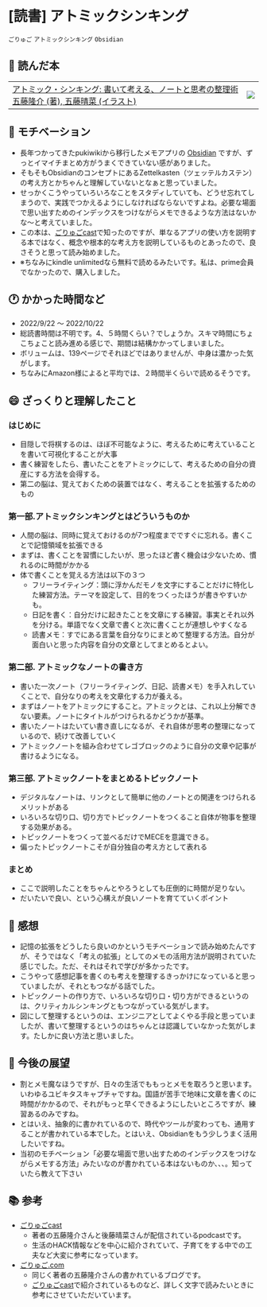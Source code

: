# [読書] アトミックシンキング
`ごりゅご` `アトミックシンキング` `Obsidian`

## :closed_book: 読んだ本
|||
|:--|:-:|
|[アトミック・シンキング: 書いて考える、ノートと思考の整理術 五藤隆介  (著), 五藤晴菜 (イラスト)](https://www.amazon.co.jp/%E3%82%A2%E3%83%88%E3%83%9F%E3%83%83%E3%82%AF%E3%83%BB%E3%82%B7%E3%83%B3%E3%82%AD%E3%83%B3%E3%82%B0-%E6%9B%B8%E3%81%84%E3%81%A6%E8%80%83%E3%81%88%E3%82%8B%E3%80%81%E3%83%8E%E3%83%BC%E3%83%88%E3%81%A8%E6%80%9D%E8%80%83%E3%81%AE%E6%95%B4%E7%90%86%E8%A1%93-%E4%BA%94%E8%97%A4%E9%9A%86%E4%BB%8B-ebook/dp/B0B8XBRW93)| ![](https://m.media-amazon.com/images/I/51vfl9ZOtFL.jpg)|

## :muscle: モチベーション
* 長年つかってきたpukiwikiから移行したメモアプリの [Obsidian](https://obsidian.md/) ですが、ずっとイマイチまとめ方がうまくできていない感がありました。
* そもそもObsidianのコンセプトにあるZettelkasten（ツェッテルカステン）の考え方とかちゃんと理解していないとなぁと思っていました。
* せっかくこうやっていろいろなことをスタディしていても、どうせ忘れてしまうので、実践でつかえるようにしなければならないですよね。必要な場面で思い出すためのインデックスをつけながらメモできるような方法はないかな〜と考えていました。
* この本は、[ごりゅごcast](https://anchor.fm/goryugocom)で知ったのですが、単なるアプリの使い方を説明する本ではなく、概念や根本的な考え方を説明しているものとあったので、良さそうと思って読み始めました。
* ※ちなみにkindle unlimitedなら無料で読めるみたいです。私は、prime会員でなかったので、購入しました。

## :clock1: かかった時間など
* 2022/9/22 〜 2022/10/22
* 総読書時間は不明です。4、５時間くらい？でしょうか。スキマ時間にちょこちょこと読み進める感じで、期間は結構かかってしまいました。
* ボリュームは、139ページでそれほどではありませんが、中身は濃かった気がします。
* ちなみにAmazon様によると平均では、２時間半くらいで読めるそうです。

## :smile: ざっくりと理解したこと
### はじめに
* 目隠しで将棋するのは、ほぼ不可能なように、考えるために考えていることを書いて可視化することが大事
* 書く練習をしたら、書いたことをアトミックにして、考えるための自分の資産にする方法を会得する。
* 第二の脳は、覚えておくための装置ではなく、考えることを拡張するためのもの

### 第一部.アトミックシンキングとはどういうものか
* 人間の脳は、同時に覚えておけるのが7つ程度までですぐに忘れる。書くことで記憶領域を拡張できる
* まずは、書くことを習慣にしたいが、思ったほど書く機会は少ないため、慣れるのに時間がかかる
* 体で書くことを覚える方法は以下の３つ
  * フリーライティング：頭に浮かんだモノを文字にすることだけに特化した練習方法。テーマを設定して、目的をつくったほうが書きやすいかも。
  * 日記を書く：自分だけに起きたことを文章にする練習。事実とそれ以外を分ける。単語でなく文章で書くと次に書くことが連想しやすくなる
  * 読書メモ：すでにある言葉を自分なりにまとめて整理する方法。自分が面白いと思った内容を自分の文章としてまとめるとよい。

### 第二部. アトミックなノートの書き方
* 書いた一次ノート（フリーライティング、日記、読書メモ）を手入れしていくことで、自分なりの考えを文章化する力が養える。
* まずはノートをアトミックにすること。アトミックとは、これ以上分解できない要素。ノートにタイトルがつけられるかどうかが基準。
* 書いたノートはたいてい書き直しになるが、それ自体が思考の整理になっているので、続けて改善していく
* アトミックノートを組み合わせてレゴブロックのように自分の文章や記事が書けるようになる。

### 第三部. アトミックノートをまとめるトピックノート
* デジタルなノートは、リンクとして簡単に他のノートとの関連をつけられるメリットがある
* いろいろな切り口、切り方でトピックノートをつくること自体が物事を整理する効果がある。
* トピックノートをつくって並べるだけでMECEを意識できる。
* 偏ったトピックノートこそが自分独自の考え方として表れる

### まとめ
* ここで説明したことをちゃんとやろうとしても圧倒的に時間が足りない。
* だいたいで良い、という心構えが良いノートを育てていくポイント

## :tada: 感想
* 記憶の拡張をどうしたら良いのかというモチベーションで読み始めたんですが、そうではなく「考えの拡張」としてのメモの活用方法が説明されていた感じでした。ただ、それはそれで学びが多かったです。
* こうやって感想記事を書くのも考えを整理するきっかけになっていると思っていましたが、それともつながる話でした。
* トピックノートの作り方で、いろいろな切り口・切り方ができるというのは、クリティカルシンキングともつながっている気がします。
* 図にして整理するというのは、エンジニアとしてよくやる手段と思っていましたが、書いて整理するというのはちゃんとは認識していなかった気がします。たしかに良い方法と思いました。

## :telescope: 今後の展望
* 割とメモ魔なほうですが、日々の生活でももっとメモを取ろうと思います。いわゆるユビキタスキャプチャですね。国語が苦手で地味に文章を書くのに時間がかかるので、それがもっと早くできるようにしたいところですが、練習あるのみですね。
* とはいえ、抽象的に書かれているので、時代やツールが変わっても、通用することが書かれている本でした。とはいえ、Obsidianをもう少しうまく活用したいですね。
* 当初のモチベーション「必要な場面で思い出すためのインデックスをつけながらメモする方法」みたいなのが書かれている本はないものか、、、。知っていたら教えて下さい

## :books: 参考
* [ごりゅごcast](https://anchor.fm/goryugocom)
  * 著者の五藤隆介さんと後藤晴菜さんが配信されているpodcastです。
  * 生活のHACK情報などを中心に紹介されていて、子育てをする中での工夫など大変に参考になっています。
* [ごりゅご.com](https://goryugo.com/)
  * 同じく著者の五藤隆介さんの書かれているブログです。
  * [ごりゅごcast](https://anchor.fm/goryugocom)で紹介されているものなど、詳しく文字で読みたいときに参考にさせていただいています。

